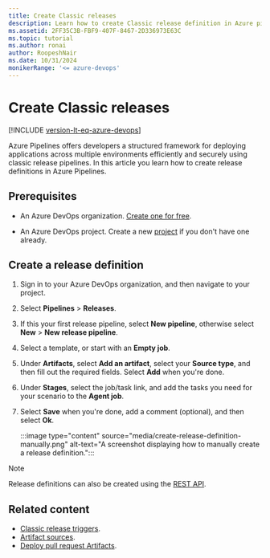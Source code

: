 ```yaml
---
title: Create Classic releases
description: Learn how to create Classic release definition in Azure pipelines.
ms.assetid: 2FF35C3B-FBF9-407F-8467-2D336973E63C
ms.topic: tutorial
ms.author: ronai
author: RoopeshNair
ms.date: 10/31/2024
monikerRange: '<= azure-devops'
---
```


# Create Classic releases

[!INCLUDE [version-lt-eq-azure-devops](../../includes/version-lt-eq-azure-devops.md)]

Azure Pipelines offers developers a structured framework for deploying applications across multiple environments efficiently and securely using classic release pipelines. In this article you learn how to create release definitions in Azure Pipelines.

## Prerequisites

- An Azure DevOps organization. [Create one for free](../../organizations/accounts/create-organization.md).

- An Azure DevOps project. Create a new [project](../../organizations/projects/create-project.md#create-a-project) if you don't have one already.

## Create a release definition

1. Sign in to your Azure DevOps organization, and then navigate to your project.

1. Select **Pipelines** > **Releases**.

1. If this your first release pipeline, select **New pipeline**, otherwise select **New** > **New release pipeline**.

1. Select a template, or start with an **Empty job**.

1. Under **Artifacts**, select **Add an artifact**, select your **Source type**, and then fill out the required fields. Select **Add** when you're done.

1. Under **Stages**, select the job/task link, and add the tasks you need for your scenario to the **Agent job**.

1. Select **Save** when you're done, add a comment (optional), and then select **Ok**.

    :::image type="content" source="media/create-release-definition-manually.png" alt-text="A screenshot displaying how to manually create a release definition.":::

> [!NOTE]
> Release definitions can also be created using the [REST API](/rest/api/azure/devops/release).

## Related content

- [Classic release triggers](triggers.md).
- [Artifact sources](artifacts.md).
- [Deploy pull request Artifacts](deploy-pull-request-builds.md).
